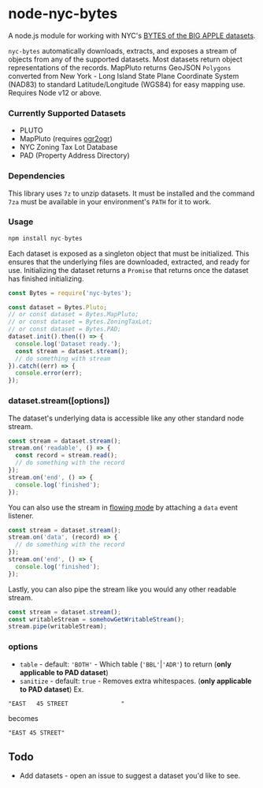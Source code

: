 node-nyc-bytes
==============

A node.js module for working with NYC's [BYTES of the BIG APPLE datasets](https://www1.nyc.gov/site/planning/data-maps/open-data.page).

`nyc-bytes` automatically downloads, extracts, and exposes a stream of objects from any of the supported datasets. Most datasets return object representations of the records. MapPluto returns GeoJSON `Polygons` converted from New York - Long Island State Plane Coordinate System (NAD83) to standard Latitude/Longitude (WGS84) for easy mapping use. Requires Node v12 or above.

### Currently Supported Datasets
* PLUTO
* MapPluto (requires [ogr2ogr](http://trac.osgeo.org/gdal/wiki/DownloadingGdalBinaries))
* NYC Zoning Tax Lot Database
* PAD (Property Address Directory)

### Dependencies
This library uses `7z` to unzip datasets. It must be installed and the command `7za` must be available in your environment's `PATH` for it to work.

### Usage

```js
npm install nyc-bytes
```

Each dataset is exposed as a singleton object that must be initialized. This ensures that the underlying files are downloaded, extracted, and ready for use. Initializing the dataset returns a `Promise` that returns once the dataset has finished initializing.
```js
const Bytes = require('nyc-bytes');

const dataset = Bytes.Pluto;
// or const dataset = Bytes.MapPluto;
// or const dataset = Bytes.ZoningTaxLot;
// or const dataset = Bytes.PAD;
dataset.init().then(() => {
  console.log('Dataset ready.');
  const stream = dataset.stream();
  // do something with stream
}).catch((err) => {
  console.error(err);
});
```

### dataset.stream([options])

The dataset's underlying data is accessible like any other standard node stream.

```js
const stream = dataset.stream();
stream.on('readable', () => {
  const record = stream.read();
  // do something with the record
});
stream.on('end', () => {
  console.log('finished');
});
```

You can also use the stream in [flowing mode](http://nodejs.org/api/stream.html#stream_event_data) by attaching a `data` event listener.

```js
const stream = dataset.stream();
stream.on('data', (record) => {
  // do something with the record
});
stream.on('end', () => {
  console.log('finished');
});
```

Lastly, you can also pipe the stream like you would any other readable stream.

```js
const stream = dataset.stream();
const writableStream = somehowGetWritableStream();
stream.pipe(writableStream);
```

### options

* `table` - default: `'BOTH'` - Which table (`'BBL'`|`'ADR'`) to return (**only applicable to PAD dataset**)
* `sanitize` - default: `true` - Removes extra whitespaces. (**only applicable to PAD dataset**) Ex.
```
"EAST   45 STREET               "
```
becomes
```
"EAST 45 STREET"
```

## Todo
* Add datasets - open an issue to suggest a dataset you'd like to see.
